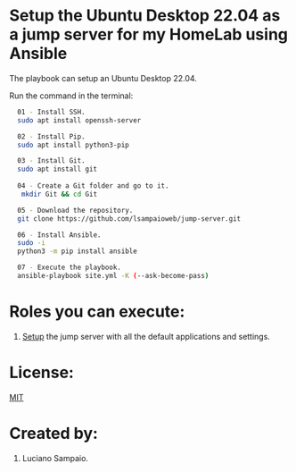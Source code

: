 # Setup the Ubuntu Desktop 22.04 as a jump server for my HomeLab using Ansible

The playbook can setup an Ubuntu Desktop 22.04.

Run the command in the terminal:
```bash
  01 - Install SSH.
  sudo apt install openssh-server

  02 - Install Pip.
  sudo apt install python3-pip

  03 - Install Git.
  sudo apt install git
  
  04 - Create a Git folder and go to it.
   mkdir Git && cd Git

  05 - Download the repository.
  git clone https://github.com/lsampaioweb/jump-server.git

  06 - Install Ansible.
  sudo -i
  python3 -m pip install ansible

  07 - Execute the playbook.
  ansible-playbook site.yml -K (--ask-become-pass)
```

# Roles you can execute:
1. [Setup](roles/setup-machine/README.md) the jump server with all the default applications and settings.

# License:

[MIT](LICENSE "MIT License")

# Created by: 

1. Luciano Sampaio.

